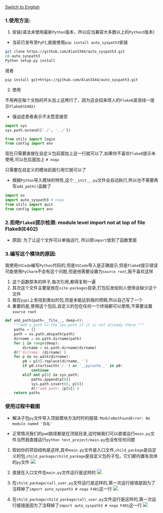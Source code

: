 <a href=https://github.com/Alan3344/auto_syspath3/blob/main/README.md alt=https://github.com/Alan3344/auto_syspath3/blob/main/README.zh-CN.md>Switch to English</a>

### 1.使用方法:

1. 安装(语法未使用最新`Python`版本，所以应当兼容大多数以上的`Python3`版本)

- 当前已发布至`PyPI`,直接使用`pip install auto_syspath3`安装

```bash
git clone https://github.com/Alan3344/auto_syspath3.git
cd auto_syspath3
Python setup.py install
```

或者

```bash
pip install git+https://github.com/Alan3344/auto_syspath3.git
```

2. 使用

不用再在每个文档的开头加上这两行了，因为这会招来烦人的`Flake8`波浪线〰️提示`Flake8(E402)`

- 强迫症患者表示不太愿意接受

```python
import sys
sys.path.extend(['./', '../'])

from utils import login
from config import env
```

现在只需要直接在自定义包前面加上这一行就可以了,如果你不喜欢`Flake8`提示未使用,可以在后面加上 `# noqa`

只需要在自定义的模块前面引用它就可以了

- 根据`Python`导入模块的特性,这个`__init__.py`文件会自动执行,所以也不需要再写`add_path()`函数了

```python
import os
import auto_syspath3 # noqa
from utils import quit
from config import env
```

### 2.拒绝`Flake8`提示检测: module level import not at top of file Flake8(E402)

- 原因: 为了让这个文件可以单独运行, 所以把`import`放到了函数里面

### 3.编写这个模块的原因:

我使用`VSCode`编写`Python`代码的,但是`VSCode`导入是正确提示,但是`Flake8`提示错误
可能使用`PyCharm`不会有这个问题,但是他需要设置为`source root`,我不喜欢这样

1. 这个函数原本的样子,每次引用,都得复制一遍
2. 其次这个文件主要是放在`site-packages`目录,打包后发给别人使用会缺少这个文件
3. 我在`pypi`上有找到类似的包,但是未能达到我的预期,所以自己写了一个
4. 重要的是,使用这个包后,自定义的包在任何一个终端都可以使用,不需要设置`source root`

```python
def add_path(path=__file__, deep=0):
    """Add a path to the sys.path if it is not already there."""
    paths = []
    path = os.path.abspath(path)
    dirname = os.path.dirname(path)
    for i in range(deep):
        dirname = os.path.dirname(dirname)
    d(f'dirname: {dirname}')
    for p in os.walk(dirname):
        p0 = p[0].replace(dirname, '')
        if p0.startswith('/.') or '__pycache__' in p0:
            continue
        elif not p[0] in sys.path:
            paths.append(p[0])
            sys.path.insert(0, p[0])
            d(f'add path: {p[0]}')
    return paths
```

### 使用过程中截图

- 解决子包`py`文件导入顶层模块方法时时的报错: `ModuleNotFoundError: No module named '包名'`

- 正常情况我们的`pwd`路径都是在顶层目录,这时候我们可以直接运行`main.py`文件当然我直接运行`python test_project/main.py`也没有任何问题

1. 假如你的项目结构是这样,其中`main.py`文件是入口文件,`child_package`是自定义的包,`child_package/child_package`是自定义包的子包，它们都内置有具体的`py`文件
   ![](./screenshot/Snipaste_2023-08-13_14-23-52.png)

2. 直接在入口文件在`main.py`文件运行是这样的
   ![](./screenshot/Snipaste_2023-08-13_14-24-57.png)

3. 在`child_package/call_user.py`文件运行是这样的,第一次运行报错是因为了注释掉了`import auto_syspath3 # noqa F401`这一行
   ![](./screenshot/Snipaste_2023-08-13_14-28-35.png)

4. 在`child_package/child_package/call_user.py`文件运行是这样的,第一次运行报错是因为了注释掉了`import auto_syspath3 # noqa F401`这一行
   ![](./screenshot/Snipaste_2023-08-13_14-28-57.png)
